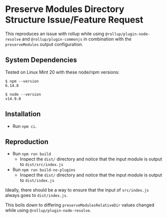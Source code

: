 # Preserve Modules Directory Structure Issue/Feature Request

This reproduces an issue with rollup while using `@rollup/plugin-node-resolve` and `@rollup/plugin-commonjs` in combination with the `preserveModules` output configuration.

## System Dependencies

Tested on Linux Mint 20 with these node/npm versions:

```shell
$ npm --version
6.14.8

$ node --version
v14.9.0
```

## Installation

- Run `npm ci`.

## Reproduction

- Run `npm run build`
  - Inspect the `dist/` directory and notice that the input module is output to `dist/src/index.js`
- Run `npm run build-no-plugins`
  - Inspect the `dist/` directory and notice that the input module is output to `dist/index.js`

Ideally, there should be a way to ensure that the input of `src/index.js` always goes to `dist/index.js`.

This boils down to differing `preserveModulesRelativeDir` values changed while using `@rollup/plugin-node-resolve`.
